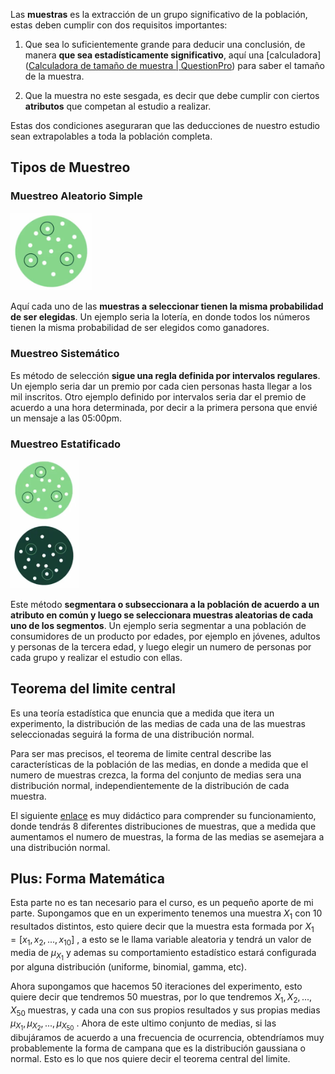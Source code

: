 Las **muestras** es la extracción de un grupo significativo de la población, estas deben cumplir con dos requisitos importantes:

1. Que sea lo suficientemente grande para deducir una conclusión, de manera **que sea estadísticamente significativo**, aquí una [calculadora]([Calculadora de tamaño de muestra | QuestionPro](https://www.questionpro.com/es/calculadora-de-muestra.html)) para saber el tamaño de la muestra.

2. Que la muestra no este sesgada, es decir que debe cumplir con ciertos **atributos** que competan al estudio a realizar.

Estas dos condiciones aseguraran que las deducciones de nuestro estudio sean extrapolables a toda la población completa.

## Tipos de Muestreo

### Muestreo Aleatorio Simple

<img title="" src="img/2022-08-03-11-13-00-image.png" alt="" width="130" data-align="center">

Aquí cada uno de las **muestras a seleccionar tienen la misma probabilidad de ser elegidas**. Un ejemplo seria la lotería, en donde todos los números tienen la misma probabilidad de ser elegidos como ganadores.

### Muestreo Sistemático

Es método de selección **sigue una regla definida por intervalos regulares**. Un ejemplo seria dar un premio por cada cien personas hasta llegar a los mil inscritos. Otro ejemplo definido por intervalos seria dar el premio de acuerdo a una hora determinada, por decir a la primera persona que envié un mensaje a las 05:00pm.

### Muestreo Estatificado

<img title="" src="img/2022-08-03-11-13-26-image.png" alt="" width="109" data-align="center">

Este método **segmentara o subseccionara  a la población de acuerdo a un atributo en común y luego se seleccionara muestras aleatorias de cada uno de los segmentos**. Un ejemplo seria segmentar a una población de consumidores de un producto por edades, por ejemplo en jóvenes, adultos y personas de la tercera edad, y luego elegir un numero de personas por cada grupo y realizar el estudio con ellas.

## Teorema del limite central

Es una teoría estadística que enuncia que a medida que itera un experimento, la distribución de las medias de cada una de las muestras seleccionadas seguirá la forma de una distribución normal. 

Para ser mas precisos, el teorema de limite central describe las características de la población de las medias, en donde a medida que el numero de muestras crezca, la forma del conjunto de medias sera una distribución normal, independientemente de la distribución de cada muestra.

El siguiente [enlace](http://195.134.76.37/applets/AppletCentralLimit/Appl_CentralLimit2.html) es muy didáctico para comprender su funcionamiento, donde tendrás 8 diferentes distribuciones de muestras, que a medida que aumentamos el numero de muestras, la forma de las medias se asemejara a una distribución normal.

## Plus: Forma Matemática

Esta parte no es tan necesario para el curso, es un pequeño aporte de mi parte. Supongamos que en un experimento tenemos una muestra $X_1$ con 10 resultados distintos, esto quiere decir que la muestra esta formada por $X_1 = [x_1,x_2,...,x_{10}]$ , a esto se le llama variable aleatoria y tendrá un valor de media de $\mu_{X_1}$ y ademas su comportamiento estadístico estará configurada por alguna distribución (uniforme, binomial, gamma, etc).

Ahora supongamos que hacemos 50 iteraciones del experimento, esto quiere decir que tendremos 50 muestras, por lo que tendremos $X_1,X_2,...,X_{50}$ muestras, y cada una con sus propios resultados y sus propias medias $\mu_{X_1},\mu_{X_2},...,\mu_{X_{50}}$ . Ahora de este ultimo conjunto de medias, si las dibujáramos de acuerdo a una frecuencia de ocurrencia, obtendríamos muy probablemente la forma de campana que es la distribución gaussiana o normal. Esto es lo que nos quiere decir el teorema central del limite.
